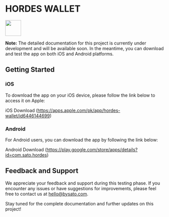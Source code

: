 # HORDES WALLET

<img src="https://hordes.bysato.com/assets/images/hordes.png" width="50">

**Note:** The detailed documentation for this project is currently under development and will be available soon. In the meantime, you can download and test the app on both iOS and Android platforms.

## Getting Started

### iOS

To download the app on your iOS device, please follow the link below to access it on Apple:

iOS Download (https://apps.apple.com/pk/app/hordes-wallet/id6446144699)

### Android

For Android users, you can download the app by following the link below:

Android Download (https://play.google.com/store/apps/details?id=com.sato.hordes)

## Feedback and Support

We appreciate your feedback and support during this testing phase. If you encounter any issues or have suggestions for improvements, please feel free to contact us at hello@bysato.com.

Stay tuned for the complete documentation and further updates on this project!

